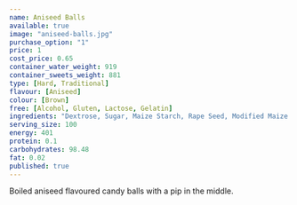 ```yaml
---
name: Aniseed Balls
available: true
image: "aniseed-balls.jpg"
purchase_option: "1"
price: 1
cost_price: 0.65
container_water_weight: 919
container_sweets_weight: 881
type: [Hard, Traditional]
flavour: [Aniseed]
colour: [Brown]
free: [Alcohol, Gluten, Lactose, Gelatin]
ingredients: "Dextrose, Sugar, Maize Starch, Rape Seed, Modified Maize Starch, Flavouring, Aniseed Oil, E129, E151, E171, Carnauba Wax"
serving_size: 100
energy: 401
protein: 0.1
carbohydrates: 98.48
fat: 0.02
published: true
---
```

Boiled aniseed flavoured candy balls with a pip in the middle.